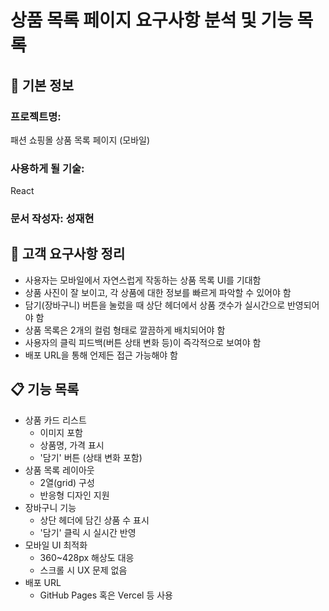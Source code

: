 # 상품 목록 페이지 요구사항 분석 및 기능 목록

## 📌 기본 정보
### 프로젝트명: 
패션 쇼핑몰 상품 목록 페이지 (모바일)

### 사용하게 될 기술: 
React

### 문서 작성자: 성재현

## 📝 고객 요구사항 정리
- 사용자는 모바일에서 자연스럽게 작동하는 상품 목록 UI를 기대함
- 상품 사진이 잘 보이고, 각 상품에 대한 정보를 빠르게 파악할 수 있어야 함
- 담기(장바구니) 버튼을 눌렀을 때 상단 헤더에서 상품 갯수가 실시간으로 반영되어야 함
- 상품 목록은 2개의 컬럼 형태로 깔끔하게 배치되어야 함
- 사용자의 클릭 피드백(버튼 상태 변화 등)이 즉각적으로 보여야 함
- 배포 URL을 통해 언제든 접근 가능해야 함

## 📋 기능 목록
- 상품 카드 리스트
  - 이미지 포함
  - 상품명, 가격 표시
  - '담기' 버튼 (상태 변화 포함)
- 상품 목록 레이아웃
  - 2열(grid) 구성
  - 반응형 디자인 지원
- 장바구니 기능
  - 상단 헤더에 담긴 상품 수 표시
  - '담기' 클릭 시 실시간 반영
- 모바일 UI 최적화
  - 360~428px 해상도 대응
  - 스크롤 시 UX 문제 없음
- 배포 URL
  - GitHub Pages 혹은 Vercel 등 사용
 
 


